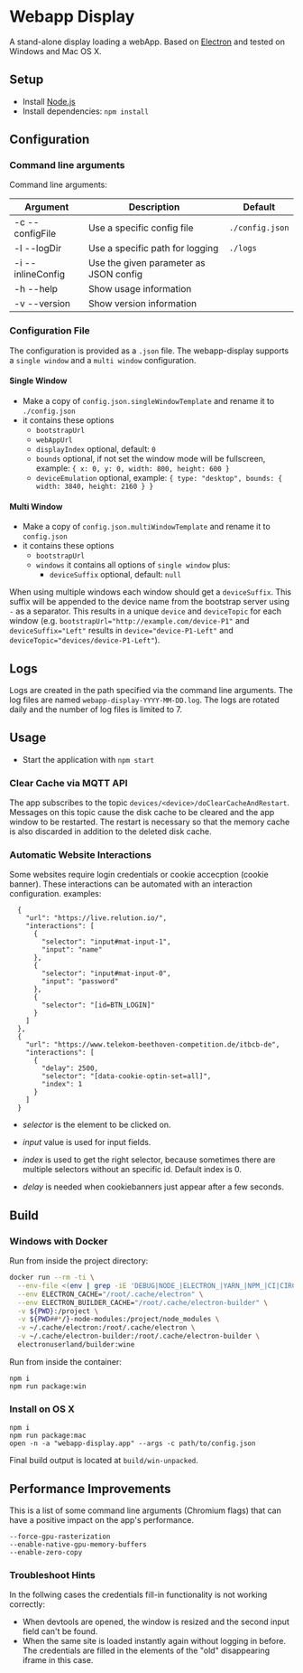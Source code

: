 # Webapp Display

A stand-alone display loading a webApp. Based on [Electron](http://electron.atom.io/) and tested on Windows and Mac OS X.

## Setup

- Install [Node.js](http://nodejs.org)
- Install dependencies: `npm install`

## Configuration

### Command line arguments

Command line arguments:

| Argument          | Description                            | Default         |
| ----------------- | -------------------------------------- | --------------- |
| -c --configFile   | Use a specific config file             | `./config.json` |
| -l --logDir       | Use a specific path for logging        | `./logs`        |
| -i --inlineConfig | Use the given parameter as JSON config |                 |
| -h --help         | Show usage information                 |                 |
| -v --version      | Show version information               |                 |

### Configuration File

The configuration is provided as a `.json` file. The webapp-display supports a `single window` and a `multi window` configuration.

#### Single Window

- Make a copy of `config.json.singleWindowTemplate` and rename it to `./config.json`
- it contains these options
  - `bootstrapUrl`
  - `webAppUrl`
  - `displayIndex` optional, default: `0`
  - `bounds` optional, if not set the window mode will be fullscreen, example: `{ x: 0, y: 0, width: 800, height: 600 }`
  - `deviceEmulation` optional, example: `{ type: "desktop", bounds: { width: 3840, height: 2160 } }`

#### Multi Window

- Make a copy of `config.json.multiWindowTemplate` and rename it to `config.json`
- it contains these options
  - `bootstrapUrl`
  - `windows` it contains all options of `single window` plus:
    - `deviceSuffix` optional, default: `null`

When using multiple windows each window should get a `deviceSuffix`. This suffix will be appended to the device name from the bootstrap server using `-` as a separator. This results in a unique `device` and `deviceTopic` for each window (e.g. `bootstrapUrl="http://example.com/device-P1"` and `deviceSuffix="Left"` results in `device="device-P1-Left"` and `deviceTopic="devices/device-P1-Left"`).

## Logs

Logs are created in the path specified via the command line arguments. The log files are named `webapp-display-YYYY-MM-DD.log`. The logs are rotated daily and the number of log files is limited to 7.

## Usage

- Start the application with `npm start`

### Clear Cache via MQTT API

The app subscribes to the topic `devices/<device>/doClearCacheAndRestart`. Messages on this topic cause the disk cache to be cleared and the app window to be restarted. The restart is necessary so that the memory cache is also discarded in addition to the deleted disk cache.

### Automatic Website Interactions

Some websites require login credentials or cookie accecption (cookie banner). These interactions can be automated with an interaction configuration.
examples:

```
  {
    "url": "https://live.relution.io/",
    "interactions": [
      {
        "selector": "input#mat-input-1",
        "input": "name"
      },
      {
        "selector": "input#mat-input-0",
        "input": "password"
      },
      {
        "selector": "[id=BTN_LOGIN]"
      }
    ]
  },
  {
    "url": "https://www.telekom-beethoven-competition.de/itbcb-de",
    "interactions": [
      {
        "delay": 2500,
        "selector": "[data-cookie-optin-set=all]",
        "index": 1
      }
    ]
  }
```

- _selector_ is the element to be clicked on.
- _input_ value is used for input fields.
- _index_ is used to get the right selector, because sometimes there are multiple selectors without an specific id. Default index is 0.

- _delay_ is needed when cookiebanners just appear after a few seconds.

## Build

### Windows with Docker

Run from inside the project directory:

```bash
docker run --rm -ti \
  --env-file <(env | grep -iE 'DEBUG|NODE_|ELECTRON_|YARN_|NPM_|CI|CIRCLE|TRAVIS_TAG|TRAVIS|TRAVIS_REPO_|TRAVIS_BUILD_|TRAVIS_BRANCH|TRAVIS_PULL_REQUEST_|APPVEYOR_|CSC_|GH_|GITHUB_|BT_|AWS_|STRIP|BUILD_') \
  --env ELECTRON_CACHE="/root/.cache/electron" \
  --env ELECTRON_BUILDER_CACHE="/root/.cache/electron-builder" \
  -v ${PWD}:/project \
  -v ${PWD##*/}-node-modules:/project/node_modules \
  -v ~/.cache/electron:/root/.cache/electron \
  -v ~/.cache/electron-builder:/root/.cache/electron-builder \
  electronuserland/builder:wine
```

Run from inside the container:

```
npm i
npm run package:win
```

### Install on OS X

```
npm i
npm run package:mac
open -n -a "webapp-display.app" --args -c path/to/config.json
```

Final build output is located at `build/win-unpacked`.

## Performance Improvements

This is a list of some command line arguments (Chromium flags) that can have a positive impact on the app's performance.

```
--force-gpu-rasterization
--enable-native-gpu-memory-buffers
--enable-zero-copy
```

### Troubleshoot Hints

In the follwing cases the credentials fill-in functionality is not working correctly:

- When devtools are opened, the window is resized and the second input field can't be found.
- When the same site is loaded instantly again without logging in before. The credentials are filled in the elements of the "old" disappearing iframe in this case.
